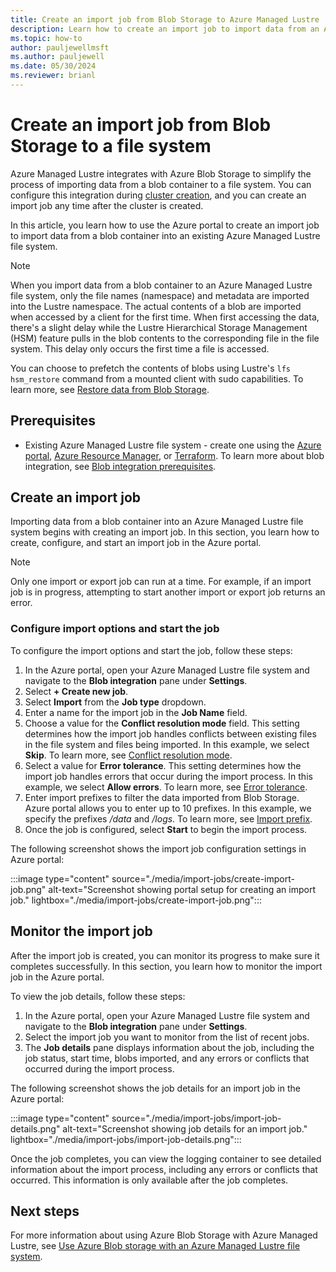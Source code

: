 ```yaml
---
title: Create an import job from Blob Storage to Azure Managed Lustre
description: Learn how to create an import job to import data from an Azure Blob Storage container into an Azure Managed Lustre file system.
ms.topic: how-to
author: pauljewellmsft
ms.author: pauljewell
ms.date: 05/30/2024
ms.reviewer: brianl
---
```


# Create an import job from Blob Storage to a file system

Azure Managed Lustre integrates with Azure Blob Storage to simplify the process of importing data from a blob container to a file system. You can configure this integration during [cluster creation](create-file-system-portal.md#blob-integration), and you can create an import job any time after the cluster is created.

In this article, you learn how to use the Azure portal to create an import job to import data from a blob container into an existing Azure Managed Lustre file system.

> [!NOTE]
> When you import data from a blob container to an Azure Managed Lustre file system, only the file names (namespace) and metadata are imported into the Lustre namespace. The actual contents of a blob are imported when accessed by a client for the first time. When first accessing the data, there's a slight delay while the Lustre Hierarchical Storage Management (HSM) feature pulls in the blob contents to the corresponding file in the file system. This delay only occurs the first time a file is accessed.
>
> You can choose to prefetch the contents of blobs using Lustre's `lfs hsm_restore` command from a mounted client with sudo capabilities. To learn more, see [Restore data from Blob Storage](blob-integration.md#restore-data-from-blob-storage).

## Prerequisites

- Existing Azure Managed Lustre file system - create one using the [Azure portal](create-file-system-portal.md), [Azure Resource Manager](create-file-system-resource-manager.md), or [Terraform](create-aml-file-system-terraform.md). To learn more about blob integration, see [Blob integration prerequisites](amlfs-prerequisites.md#blob-integration-prerequisites-optional).

## Create an import job

Importing data from a blob container into an Azure Managed Lustre file system begins with creating an import job. In this section, you learn how to create, configure, and start an import job in the Azure portal.

> [!NOTE]
> Only one import or export job can run at a time. For example, if an import job is in progress, attempting to start another import or export job returns an error.

### Configure import options and start the job

To configure the import options and start the job, follow these steps:

1. In the Azure portal, open your Azure Managed Lustre file system and navigate to the **Blob integration** pane under **Settings**.
1. Select **+ Create new job**.
1. Select **Import** from the **Job type** dropdown.
1. Enter a name for the import job in the **Job Name** field.
1. Choose a value for the **Conflict resolution mode** field. This setting determines how the import job handles conflicts between existing files in the file system and files being imported. In this example, we select **Skip**. To learn more, see [Conflict resolution mode](blob-integration.md#conflict-resolution-mode).
1. Select a value for **Error tolerance**. This setting determines how the import job handles errors that occur during the import process. In this example, we select **Allow errors**. To learn more, see [Error tolerance](blob-integration.md#error-tolerance).
1. Enter import prefixes to filter the data imported from Blob Storage. Azure portal allows you to enter up to 10 prefixes. In this example, we specify the prefixes */data* and */logs*. To learn more, see [Import prefix](blob-integration.md#import-prefix).
1. Once the job is configured, select **Start** to begin the import process.

The following screenshot shows the import job configuration settings in Azure portal:

:::image type="content" source="./media/import-jobs/create-import-job.png" alt-text="Screenshot showing portal setup for creating an import job." lightbox="./media/import-jobs/create-import-job.png":::

## Monitor the import job

After the import job is created, you can monitor its progress to make sure it completes successfully. In this section, you learn how to monitor the import job in the Azure portal.

To view the job details, follow these steps:

1. In the Azure portal, open your Azure Managed Lustre file system and navigate to the **Blob integration** pane under **Settings**.
1. Select the import job you want to monitor from the list of recent jobs.
1. The **Job details** pane displays information about the job, including the job status, start time, blobs imported, and any errors or conflicts that occurred during the import process.

The following screenshot shows the job details for an import job in the Azure portal:

:::image type="content" source="./media/import-jobs/import-job-details.png" alt-text="Screenshot showing job details for an import job." lightbox="./media/import-jobs/import-job-details.png":::

Once the job completes, you can view the logging container to see detailed information about the import process, including any errors or conflicts that occurred. This information is only available after the job completes.

## Next steps

For more information about using Azure Blob Storage with Azure Managed Lustre, see [Use Azure Blob storage with an Azure Managed Lustre file system](blob-integration.md).
